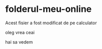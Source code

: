 # folderul-meu-online

Acest fisier a fost modificat de pe calculator



oleg vrea ceai

hai sa vedem
